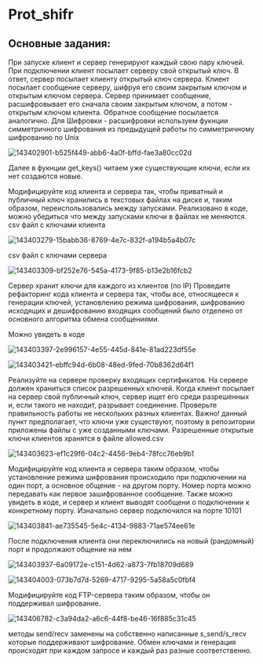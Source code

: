 # Prot_shifr

## Основные задания:

При запуске клиент и сервер генерируют каждый свою пару ключей. При подключении клиент посылает серверу свой открытый ключ. В ответ, сервер посылает клиенту открытый ключ сервера. Клиент посылает сообщение серверу, шифруя его своим закрытым ключом и открытым ключом сервера. Сервер принимает сообщение, расшифровывает его сначала своим закрытым ключом, а потом - открытым ключом клиента. Обратное сообщение посылается аналогично. Для Шифровки - расшифровки используем фукнции симметричного шифрования из предыдущей работы по симметричному шифрованию по Unix

![143402901-b525f449-abb6-4a0f-bffd-fae3a80cc02d](https://user-images.githubusercontent.com/55881294/146689022-35c943ad-1683-414c-98ea-2009af553013.png)

Далее в фукнции get_keys() читаем уже существующие ключи, если их нет создаются новые.

Модифицируйте код клиента и сервера так, чтобы приватный и публичный ключ хранились в текстовых файлах на диске и, таким образом, переиспользовались между запусками. Реализовано в коде, можно убедиться что между запусками ключи в файлах не меняются. csv файл с ключами клиента

![143403279-15babb36-8769-4e7c-832f-a194b5a4b07c](https://user-images.githubusercontent.com/55881294/146689035-ec3ab2e6-e149-492b-9c93-fe56821f1f09.png)

csv файл с ключами сервера

![143403309-bf252e76-545a-4173-9f85-b13e2b16fcb2](https://user-images.githubusercontent.com/55881294/146689043-26edcb1c-5ba0-4a95-b314-95ac34b18a6e.png)

Сервер хранит ключи для каждого из клиентов (по IP) Проведите рефакторинг кода клиента и сервера так, чтобы все, относящееся к генерации ключей, установлению режима шифрования, шифрованию исходящих и дешифрованию входящих сообщений было отделено от основного алгоритма обмена сообщениями.

Можно увидеть в коде

![143403397-2e996157-4e55-445d-841e-81ad223df55e](https://user-images.githubusercontent.com/55881294/146689056-b0b77c5e-419c-4994-a48b-3f0f6f76345a.png)

![143403421-ebffc94d-6b08-48ed-9fed-70b8362d64f1](https://user-images.githubusercontent.com/55881294/146689062-ab375de5-8df9-48d5-a079-b0080f5f3428.png)

Реализуйте на сервере проверку входящих сертификатов. На сервере должен храниться список разрешенных ключей. Когда клиент посылает на сервер свой публичный ключ, сервер ищет его среди разрешенных и, если такого не находит, разрывает соединение. Проверьте правильность работы не нескольких разных клиентах. Важно! данный пункт предполагает, что ключи уже существуют, поэтому в репозитории приложены файлы с уже созданными ключами. Разрешенные открытые ключи клиентов хранятся в файле allowed.csv

![143403623-ef1c29f6-04c2-4456-9eb4-78fcc76eb9b1](https://user-images.githubusercontent.com/55881294/146689068-4919d0c6-5ea9-4f63-bcd5-9caf902ef2d1.png)

Модифицируйте код клиента и сервера таким образом, чтобы установление режима шифрования происходило при подключении на один порт, а основное общение - на другом порту. Номер порта можно передавать как первое зашифрованное сообщение. Также можно увидеть в коде, и сервер и клиент выводят сообщени о подключении к конкретному порту. Изначально сервер подключился на порте 10101

![143403841-ae735545-5e4c-4134-9883-71ae574ee61e](https://user-images.githubusercontent.com/55881294/146689077-69fec4ef-b076-49d1-9e9c-c03ace1c4ea1.png)

После подключения клиента они переключились на новый (рандомный) порт и продолжают общение на нем

![143403937-6a09172e-c151-4d62-a873-7fb18709d689](https://user-images.githubusercontent.com/55881294/146689083-01ad0273-3613-454f-91ba-eb7dca5531ab.png)

![143404003-073b7d7d-5269-4717-9295-5a58a5c0fbf4](https://user-images.githubusercontent.com/55881294/146689101-f52a491f-0fd2-401f-a06d-063dc40dc04b.png)

Модифицируйте код FTP-сервера таким образом, чтобы он поддерживал шифрование.

![143406782-c3a94da2-a6c6-44f8-be46-16f885c31c45](https://user-images.githubusercontent.com/55881294/146689136-fefe411f-8a09-4b84-90f7-fb8ef2381591.png)

методы send/recv заменены на собственно написанные s_send/s_recv которые поддерживают шифрование. Обмен ключами и генерация происходят при каждом запросе и каждый раз разные соответственно.
